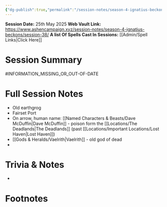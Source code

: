 ```yaml
---
{"dg-publish":true,"permalink":"/session-notes/season-4-ignatius-beckons/session-38/","updated":"2025-05-25T23:09:01.262+01:00"}
---
```


**Session Date:** 25th May 2025 
**Web Vault Link:** https://www.ashencampaign.xyz/session-notes/season-4-ignatius-beckons/session-38/
**A list Of Spells Cast In Sessions:** [[Admin/Spell Links\|Click Here]]

# Session Summary 
#INFORMATION_MISSING_OR_OUT-OF-DATE 

# Full Session Notes
- Old earthgrog
- Fairset Port 
- On arrow, human name: [[Named Characters & Beasts/Dave McDuffin\|Dave McDuffin]] - poison form the [[Locations/The Deadlands\|The Deadlands]] (past [[Locations/Important Locations/Lost Haven\|Lost Haven]])
- [[Gods & Heralds/Vaelrith\|Vaelrith]] - old god of dead 
- 









# Trivia & Notes
- 

# Footnotes

